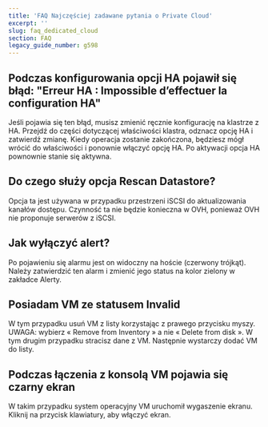 ```yaml
---
title: 'FAQ Najczęściej zadawane pytania o Private Cloud'
excerpt: ''
slug: faq_dedicated_cloud
section: FAQ
legacy_guide_number: g598
---
```


## Podczas konfigurowania opcji HA pojawił się błąd: "Erreur HA : Impossible d’effectuer la configuration HA"

Jeśli pojawia się ten błąd, musisz zmienić ręcznie konfigurację na klastrze z HA. Przejdź do części dotyczącej właściwości klastra, odznacz opcję HA i zatwierdź zmianę. Kiedy operacja zostanie zakończona, będziesz mógł wrócić do właściwości i ponownie włączyć opcję HA. Po aktywacji opcja HA pownownie stanie się aktywna.


## Do czego służy opcja Rescan Datastore?
Opcja ta jest używana w przypadku przestrzeni iSCSI do aktualizowania kanałów dostępu. 
Czynność ta nie będzie konieczna w OVH, ponieważ OVH nie proponuje serwerów z iSCSI.


## Jak wyłączyć alert?
Po pojawieniu się alarmu jest on widoczny na hoście (czerwony trójkąt).
Należy zatwierdzić ten alarm i zmienić jego status na kolor zielony w zakładce Alerty.


## Posiadam VM ze statusem Invalid
W tym przypadku usuń VM z listy korzystając z prawego przycisku myszy. 
UWAGA: wybierz « Remove from Inventory » a nie « Delete from disk ». W tym drugim przypadku stracisz dane z VM. 
Następnie wystarczy dodać VM do listy.


## Podczas łączenia z konsolą VM pojawia się czarny ekran
W takim przypadku system operacyjny VM uruchomił wygaszenie ekranu. Kliknij na przycisk klawiatury, aby włączyć ekran.

